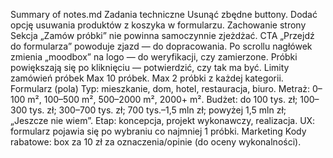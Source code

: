Summary of
notes.md
Zadania techniczne
Usunąć zbędne buttony.
Dodać opcję usuwania produktów z koszyka w formularzu.
Zachowanie strony
Sekcja „Zamów próbki” nie powinna samoczynnie zjeżdżać.
CTA „Przejdź do formularza” powoduje zjazd — do dopracowania.
Po scrollu nagłówek zmienia „moodbox” na logo — do weryfikacji, czy zamierzone.
Próbki powiększają się po kliknięciu — potwierdzić, czy tak ma być.
Limity zamówień próbek
Max 10 próbek.
Max 2 próbki z każdej kategorii.
Formularz (pola)
Typ: mieszkanie, dom, hotel, restauracja, biuro.
Metraż: 0–100 m², 100–500 m², 500–2000 m², 2000+ m².
Budżet: do 100 tys. zł; 100–300 tys. zł; 300–700 tys. zł; 700 tys.–1,5 mln zł; powyżej 1,5 mln zł; „Jeszcze nie wiem”.
Etap: koncepcja, projekt wykonawczy, realizacja.
UX: formularz pojawia się po wybraniu co najmniej 1 próbki.
Marketing
Kody rabatowe: box za 10 zł za oznaczenia/opinie (do oceny wykonalności).
